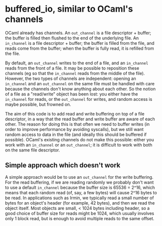 # buffered_io, similar to OCaml's channels

OCaml already has channels. An `out_channel` is a file descriptor + buffer; the buffer is
filled then flushed to the end of the underlying file. An `in_channel` is a file
descriptor + buffer; the buffer is filled from the file, and reads come from the buffer;
when the buffer is fully read, it is refilled from the file.

By default, an `out_channel` writes to the end of a file, and an `in_channel` reads from
the front of a file. It may be possible to reposition these channels (eg so that the
`in_channel` reads from the middle of the file). However, the two types of channels are
independent: opening an `in_channel` and an `out_channel` on the same file must be handled
with care because the channels don't know anything about each other. So the notion of a
file as a "read/write" object has been lost: you either have the `in_channel` for reads,
or the `out_channel` for writes, and random access is maybe possible, but frowned on.

The aim of this code is to add read and write buffering on top of a file descriptor, in a
way that the read buffer and write buffer are aware of each other. The reason for doing
this is that often we need to buffer writes (in order to improve performance by avoiding
syscalls), but we still want random access to data in the file (and ideally this should be
buffered if possible). OCaml's existing channels do not make this possible: either you
work with an `in_channel` or an `out_channel`; it is difficult to work with both on the
same file descriptor.

## Simple approach which doesn't work

A simple approach would be to use an `out_channel` for the write buffering. For the read
buffering, if we are reading randomly we probably don't want to use a default `in_channel`
because the buffer size is 65536 = 2^16, which means that each random read (of, say, a few
bytes) will cause 2^16 bytes to be read. In applications such as Irmin, we typically read
a small number of bytes for an object's header (for example, 42 bytes), and then we read
the object itself. Most objects are small, < 1024 bytes including header, so a good choice
of buffer size for reads might be 1024, which usually involves only 1 block read, but is
enough to avoid multiple reads to the same offset.
